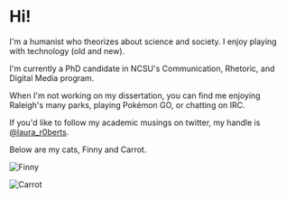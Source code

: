# Hi!

I'm a humanist who theorizes about science and society. I enjoy playing with technology (old and new). 

I'm currently a PhD candidate in NCSU's Communication, Rhetoric, and Digital Media program. 

When I'm not working on my dissertation, you can find me enjoying Raleigh's many parks, playing Pokémon GO, or chatting on IRC. 

If you'd like to follow my academic musings on twitter, my handle is [@laura_r0berts](https://twitter.com/laura_r0berts).

Below are my cats, Finny and Carrot. 

![Finny](https://www.dropbox.com/s/dfbons9f7s5m3aq/finny.png)

![Carrot](https://www.dropbox.com/s/c59akmq8qiod3ve/carrot.png)
